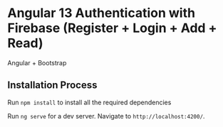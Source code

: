 # Angular 13 Authentication with Firebase (Register + Login + Add + Read)
Angular + Bootstrap

## Installation Process
Run `npm install` to install all the required dependencies

Run `ng serve` for a dev server. Navigate to `http://localhost:4200/`. 